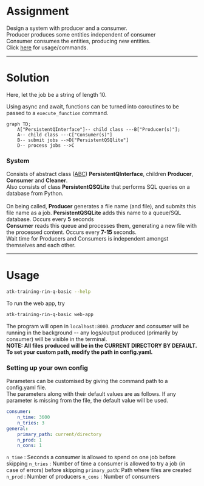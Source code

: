 <h1>Assignment</h1>
Design a system with producer and a consumer.<br>
Producer produces some entities independent of consumer<br>
Consumer consumes the entities, producing new entities.<br>
Click <a href="#usage">here</a> for usage/commands.
<hr>
<h1>Solution</h1>
Here, let the job be a string of length 10.<br>

Using async and await, functions can be turned into coroutines to be passed to a ```execute_function``` command.

```mermaid
graph TD;
    A["PersistentQInterface"]-- child class ---B["Producer(s)"];
    A-- child class ---C["Consumer(s)"]
    B-- submit jobs -->D["PersistentQSQlite"]
    D-- process jobs -->C
```


<h3>System</h3>
<p>
Consists of abstract class (<a href="https://docs.python.org/3/library/abc.html">ABC</a>) <b>PersistentQInterface</b>, children <b>Producer</b>, <b>Consumer</b> and <b>Cleaner</b>.<br>
Also consists of class <b>PersistentQSQLite</b> that performs SQL queries on a database from Python.<br>
<br>
On being called, <b>Producer</b> generates a file name (and file), and submits this file name as a job. <b>PersistentQSQLite</b> adds this name to a queue/SQL database. Occurs every <b>5</b> seconds<br>
<b>Consumer</b> reads this queue and processes them, generating a new file with the processed content. Occurs every <b>7-15</b> seconds.<br>
Wait time for Producers and Consumers is independent amongst themselves and each other.
</p>
<hr>
<h1 id="usage">Usage</h1>

```bash
atk-training-rin-q-basic --help
```
To run the web app, try
```bash
atk-training-rin-q-basic web-app
```
The program will open in ```localhost:8000```. <i>producer</i> and <i>consumer</i> will be running in the background -- any logs/output produced (primarily by consumer) will be visible in the terminal. <br>
<b>NOTE: All files produced will be in the CURRENT DIRECTORY BY DEFAULT. To set your custom path, modify the path in config.yaml.</b>

<h3> Setting up your own config</h3>
Parameters can be customised by giving the command path to a config.yaml file.<br>
The parameters along with their default values are as follows. If any parameter is missing from the file, the default value will be used.

```yaml
consumer:
    n_time: 3600
    n_tries: 3
general:
    primary_path: current/directory
    n_prod: 1
    n_cons: 1
```
```n_time``` : Seconds a consumer is allowed to spend on one job before skipping
```n_tries``` : Number of time a consumer is allowed to try a job (in case of errors) before skipping
```primary_path```: Path where files are created
```n_prod``` : Number of producers
```n_cons``` : Number of consumers
